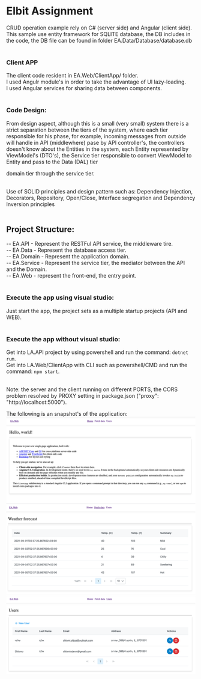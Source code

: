 

# Elbit Assignment
CRUD operation example rely on C# (server side) and Angular (client side). <br />
This sample use entity framework for SQLITE database, the DB includes in the code, the DB file can be found in folder EA.Data/Database/database.db <br /><br />

### Client APP
The client code resident in EA.Web/ClientApp/ folder.<br />
I used Angulr module's in order to take the advantage of UI lazy-loading.<br />
I used Angular services for sharing data between components.<br /><br />

### Code Design:
From design aspect, although this is a small (very small) system there is a strict separation between the tiers of the system, where each tier responsible for his phase, for example, incoming messages from outside will handle in API (middlewhere) pase by API controller's, the controllers doesn't know about the Entities in the system, each Entity represented by ViewModel's (DTO's), the Service tier responsible to convert ViewModel to Entity and pass to the Data (DAL) tier

domain tier through the service tier.<br /><br />

Use of SOLID principles and design pattern such as: Dependency Injection, Decorators, Repository, Open/Close, 
Interface segregation and Dependency Inversion principles<br /><br />


## Project Structure:
-- EA.API - Represent the RESTFul API service, the middleware tire.<br />
-- EA.Data - Represent the database access tier.<br />
-- EA.Domain - Represent the application domain.<br />
-- EA.Service - Represent the service tier, the mediator between the API and the Domain.<br />
-- EA.Web - represent the front-end, the entry point.<br /><br />

### Execute the app using visual studio:
Just start the app, the project sets as a multiple startup projects (API and WEB).<br /><br />

### Execute the app without visual studio:
Get into LA.API project by using powershell and run the command: ```dotnet rum```.<br />
Get into LA.Web/ClientApp with CLI such as powershell/CMD and run the command: ```npm start```.<br /><br />


Note: the server and the client running on different PORTS, the CORS problem resolved by PROXY setting in package.json ("proxy": "http://localhost:5000").


The following is an snapshot's of the application:
![Edit Mode](./3.png "")
![Edit Mode](./2.png "")
![Edit Mode](./1.png "")



